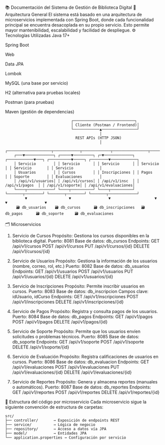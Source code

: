📚 Documentación del Sistema de Gestión de Biblioteca Digital
🧩 Arquitectura General
El sistema está basado en una arquitectura de microservicios implementada con Spring Boot, donde cada funcionalidad principal se encuentra desacoplada en su propio servicio. Esto permite mayor mantenibilidad, escalabilidad y facilidad de despliegue.
⚙️ Tecnologías Utilizadas
Java 17+

Spring Boot

Web

Data JPA

Lombok

MySQL (una base por servicio)

H2 (alternativa para pruebas locales)

Postman (para pruebas)

Maven (gestión de dependencias)
    
                                  ┌────────────────────────────┐
                                  │ Cliente (Postman / Frontend)│
                                  └────────────▲────────────────┘
                                               │
                                    REST APIs (HTTP JSON)
                                               │
            ┌────────────────────┬────────────┬─────────────┬────────────────┬───────────────┬────────────────┐
        ┌───▼─────────────┐ ┌─────▼─────────┐ ┌─▼─────────────┐ ┌────────────▼───┐ ┌──────────▼─────┐ ┌────────▼────────────┐
        │ Servicio        │ │ Servicio      │ │ Servicio      │ │ Servicio       │ │ Servicio       │ │ Servicio            │
        │ Usuarios        │ │ Cursos        │ │ Inscripciones │ │ Pagos          │ │ Soporte        │ │ Evaluaciones        │
        │ /api/v1/usuarios│ │ /api/v1/cursos│ │ /api/v1/insc  │ │ /api/v1/pagos  │ │ /api/v1/soporte│ │ /api/v1/evaluaciones│
        └────┬────────────┘ └────┬──────────┘ └────┬──────────┘ └───────┬────────┘ └───────┬────────┘ └───────┬─────────────┘
             ▼                   ▼                 ▼                    ▼                  ▼                 ▼
         🗃️ db_usuarios    🗃️ db_cursos      🗃️ db_inscripciones   🗃️ db_pagos      🗃️ db_soporte     🗃️ db_evaluaciones

🗂️ Microservicios
1. Servicio de Cursos
Propósito: Gestiona los cursos disponibles en la biblioteca digital.
Puerto: 8081
Base de datos: db_cursos
Endpoints:
GET /api/v1/cursos
POST /api/v1/cursos
PUT /api/v1/cursos/{id}
DELETE /api/v1/cursos/{id}

2. Servicio de Usuarios
Propósito: Gestiona la información de los usuarios (nombre, correo, rol, etc.)
Puerto: 8082
Base de datos: db_usuarios
Endpoints:
GET /api/v1/usuarios
POST /api/v1/usuarios
PUT /api/v1/usuarios/{id}
DELETE /api/v1/usuarios/{id}

3. Servicio de Inscripciones
Propósito: Permite inscribir usuarios en cursos.
Puerto: 8083
Base de datos: db_inscripcion
Campos clave: idUsuario, idCurso
Endpoints:
GET /api/v1/inscripciones
POST /api/v1/inscripciones
DELETE /api/v1/inscripciones/{id}

4. Servicio de Pagos
Propósito: Registra y consulta pagos de los usuarios.
Puerto: 8084
Base de datos: db_pagos
Endpoints:
GET /api/v1/pagos
POST /api/v1/pagos
DELETE /api/v1/pagos/{id}

5. Servicio de Soporte
Propósito: Permite que los usuarios envíen solicitudes o problemas técnicos.
Puerto: 8085
Base de datos: db_soporte
Endpoints:
GET /api/v1/soporte
POST /api/v1/soporte
DELETE /api/v1/soporte/{id}

6. Servicio de Evaluación
Propósito: Registra calificaciones de usuarios en cursos.
Puerto: 8086
Base de datos: db_evaluacion
Endpoints:
GET /api/v1/evaluaciones
POST /api/v1/evaluaciones
PUT /api/v1/evaluaciones/{id}
DELETE /api/v1/evaluaciones/{id}

7. Servicio de Reportes
Propósito: Genera y almacena reportes (manuales o automáticos).
Puerto: 8087
Base de datos: db_reportes
Endpoints:
GET /api/v1/reportes
POST /api/v1/reportes
DELETE /api/v1/reportes/{id}

🧱 Estructura del código por microservicio
Cada microservicio sigue la siguiente convención de estructura de carpetas:

    src/
    ├── controller/       → Exposición de endpoints REST
    ├── service/          → Lógica de negocio
    ├── repository/       → Acceso a datos vía JPA
    ├── model/            → Entidades JPA
    └── application.properties → Configuración por servicio
